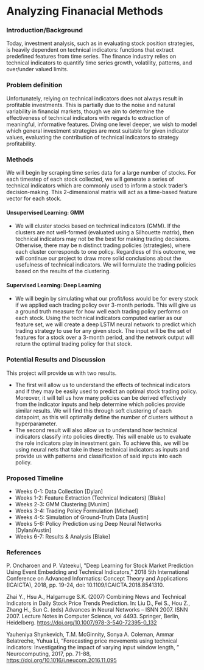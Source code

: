 # Analyzing Finanacial Methods

### Introduction/Background
Today, investment analysis, such as in evaluating stock position strategies, is heavily dependent on technical indicators: functions that extract predefined features from time series. The finance industry relies on technical indicators to quantify time series growth, volatility, patterns, and over/under valued limits.

### Problem definition
Unfortunately, relying on technical indicators does not always result in profitable investments. This is partially due to the noise and natural variability in financial markets, though we aim to determine the effectiveness of technical indicators with regards to extraction of meaningful, informative features. Diving one level deeper, we wish to model which general investment strategies are most suitable for given indicator values, evaluating the contribution of technical indicators to strategy profitability.

### Methods
We will begin by scraping time series data for a large number of stocks. For each timestep of each stock collected, we will generate a series of technical indicators which are commonly used to inform a stock trader’s decision-making. This 2-dimensional matrix will act as a time-based feature vector for each stock.
#### Unsupervised Learning: GMM
- We will cluster stocks based on technical indicators (GMM). If the clusters are not well-formed (evaluated using a Silhouette matrix), then technical indicators may not be the best for making trading decisions. Otherwise, there may be n distinct trading policies (strategies), where each cluster corresponds to one policy. Regardless of this outcome, we will continue our project to draw more solid conclusions about the usefulness of technical indicators. We will formulate the trading policies based on the results of the clustering.


#### Supervised Learning: Deep Learning
- We will begin by simulating what our profit/loss would be for every stock if we applied each trading policy over 3-month periods. This will give us a ground truth measure for how well each trading policy performs on each stock. Using the technical indicators computed earlier as our feature set, we will create a deep LSTM neural network to predict which trading strategy to use for any given stock. The input will be the set of features for a stock over a 3-month period, and the network output will return the optimal trading policy for that stock.

### Potential Results and Discussion
This project will provide us with two results. 
- The first will allow us to understand the effects of technical indicators and if they may be easily used to predict an optimal stock trading policy. Moreover, it will tell us how many policies can be derived effectively from the indicator inputs and help determine which policies provide similar results. We will find this through soft clustering of each datapoint, as this will optimally define the number of clusters without a hyperparameter.
- The second result will also allow us to understand how technical indicators classify into policies directly. This will enable us to evaluate the role indicators play in investment gain. To achieve this, we will be using neural nets that take in these technical indicators as inputs and provide us with patterns and classification of said inputs into each policy. 

### Proposed Timeline
- Weeks 0-1: Data Collection [Dylan]
- Weeks 1-2: Feature Extraction (Technical Indicators) [Blake]
- Weeks 2-3: GMM Clustering [Munim]
- Weeks 3-4: Trading Policy Formulation [Michael]
- Weeks 4-5: Simulation of Ground-Truth Data [Austin]
- Weeks 5-6: Policy Prediction using Deep Neural Networks [Dylan/Austin]
- Weeks 6-7: Results & Analysis [Blake]

### References
P. Oncharoen and P. Vateekul, "Deep Learning for Stock Market Prediction Using Event Embedding and Technical Indicators," 2018 5th International Conference on Advanced Informatics: Concept Theory and Applications (ICAICTA), 2018, pp. 19-24, doi: 10.1109/ICAICTA.2018.8541310.

Zhai Y., Hsu A., Halgamuge S.K. (2007) Combining News and Technical Indicators in Daily Stock Price Trends Prediction. In: Liu D., Fei S., Hou Z., Zhang H., Sun C. (eds) Advances in Neural Networks – ISNN 2007. ISNN 2007. Lecture Notes in Computer Science, vol 4493. Springer, Berlin, Heidelberg. https://doi.org/10.1007/978-3-540-72395-0_132

Yauheniya Shynkevich, T.M. McGinnity, Sonya A. Coleman, Ammar Belatreche, Yuhua Li, “Forecasting price movements using technical indicators: Investigating the impact of varying input window length, ” Neurocomputing, 2017, pp. 71-88, https://doi.org/10.1016/j.neucom.2016.11.095



